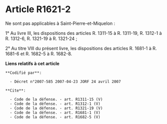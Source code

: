 # Article R1621-2

Ne sont pas applicables à Saint-Pierre-et-Miquelon : 

1° Au livre III, les dispositions des articles R. 1311-15 à R. 1311-19, R. 1312-1 à R. 1312-6, R. 1321-19 à R. 1321-24 ; 

2° Au titre VIII du présent livre, les dispositions des articles R. 1681-1 à R. 1681-6 et R. 1682-5 à R. 1682-8.

**Liens relatifs à cet article**

	**Codifié par**:

	  - Décret n°2007-585 2007-04-23 JORF 24 avril 2007

	**Cite**:

	  - Code de la défense. - art. R1311-15 (V)
	  - Code de la défense. - art. R1312-1 (V)
	  - Code de la défense. - art. R1321-19 (V)
	  - Code de la défense. - art. R1681-1 (V)
	  - Code de la défense. - art. R1682-5 (V)
